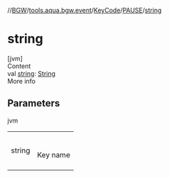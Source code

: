 //[BGW](../../../../index.md)/[tools.aqua.bgw.event](../../index.md)/[KeyCode](../index.md)/[PAUSE](index.md)/[string](string.md)



# string  
[jvm]  
Content  
val [string](string.md): [String](https://kotlinlang.org/api/latest/jvm/stdlib/kotlin/-string/index.html)  
More info  


## Parameters  
  
jvm  
  
| | |
|---|---|
| <a name="tools.aqua.bgw.event/KeyCode.PAUSE/string/#/PointingToDeclaration/"></a>string| <a name="tools.aqua.bgw.event/KeyCode.PAUSE/string/#/PointingToDeclaration/"></a><br><br>Key name<br><br>|
  
  



